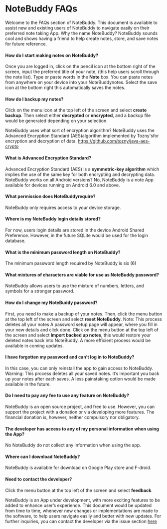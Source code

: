 # NoteBuddy FAQs


Welcome to the FAQs section of NoteBuddy.
This document is available to assist new and existing users of NoteBuddy to navigate easily on their preferred note taking App.
Why the name NoteBuddy?
NoteBuddy sounds cool and shows having a friend to help create notes, store, and save notes for future reference.

#### How do I start making notes on NoteBuddy?

Once you are logged in, click on the pencil icon at the bottom right of the screen, input the preferred title of your note, (this help users scroll through the note list).
Type or paste words in the **Note** box.
You can paste notes from anywhere on your device into your NoteBuddynotes.
Select the save icon at the bottom right this automatically saves the notes.

#### How do I backup my notes?

Click on the menu icon at the top left of the screen and select **create backup**. 
Then select either **decrypted** or **encrypted**, and a backup file would be generated depending on your selection.

NoteBuddy uses what sort of encryption algorithm?
NoteBuddy uses the Advanced Encryption Standard (AES)algorithm implemented by Tozny'sfor encryption and decryption of data.
https://github.com/tozny/java-aes-crypto

#### What is Advanced Encryption Standard?

Advanced Encryption Standard (AES) is a **symmetric-key algorithm** which implies the use of the same key for both encrypting and decrypting data.
NoteBuddy works on all Android versions?
No, NoteBuddy is a note App available for devices running on Android 6.0 and above.

#### What permission does NoteBuddyrequire?

NoteBuddy only requires access to your device storage.

#### Where is my NoteBuddy login details stored?

For now, users login details are stored in the device Android Shared Preference.
However, in the future SQLite would be used for the login database.

#### What is the minimum password length on NoteBuddy?

The minimum password length required by NoteBuddy is six (6)

#### What mixtures of characters are viable for use as NoteBuddy password?

NoteBuddy allows users to use the mixture of numbers, letters, and symbols for a stronger password.

#### How do I change my NoteBuddy password?

First, you need to make a backup of your notes.
Then, click the menu button at the top left of the screen and select **reset NoteBuddy**.
Note: This process deletes all your notes
A password setup page will appear, where you fill in your new details and click done.
Click on the menu button at the top left of the screen and select **Import backed up notes**, this would restore your deleted notes back into NoteBuddy.
A more efficient process would be available in coming updates.

#### I have forgotten my password and can’t log in to NoteBuddy?

In this case, you can only reinstall the app to gain access to NoteBuddy.
Warning: This process deletes all your saved notes.
It’s important you back up your notes after each saves. A less painstaking option would be made available in the future.

#### Do I need to pay any fee to use any feature on NoteBuddy?

NoteBuddy is an open source project, and free to use.
However, you can support the project with a donation or via developing more features. 
The financial donation is, however, neither compulsory nor obligatory.

#### The developer has access to any of my personal information when using the App?

No NoteBuddy do not collect any information when using the app.

#### Where can I download NoteBuddy?

NoteBuddy is available for download on Google Play store and F-droid.

#### Need to contact the developer?	

Click the menu button at the top left of the screen and select **feedback**.


NoteBuddy is an App under development, with more exciting features to be added to enhance user’s experience.
This document would be updated from time to time, whenever new changes or implementations are made to the software, to help users navigate easily and better with new updates.
For further inquiries, you can contact the developer via the issue section [here]( https://github.com/YoeriNijs/NoteBuddy/issues)


















